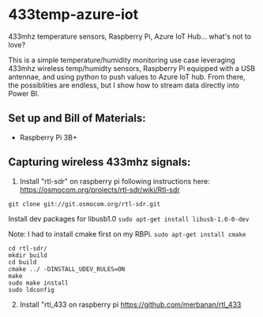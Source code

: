 # 433temp-azure-iot

433mhz temperature sensors, Raspberry Pi, Azure IoT Hub... what's not to love? 

This is a simple temperature/humidity monitoring use case leveraging 433mhz wireless temp/humidty sensors, Raspberry Pi equipped with a USB antennae, and using python to push values to Azure IoT hub. From there, the possiblities are endless, but I show how to stream data directly into Power BI. 

## Set up and Bill of Materials: 
* Raspberry Pi 3B+ 

## Capturing wireless 433mhz signals:
1. Install "rtl-sdr" on raspberry pi following instructions here: https://osmocom.org/projects/rtl-sdr/wiki/Rtl-sdr 

`git clone git://git.osmocom.org/rtl-sdr.git`

Install dev packages for libusb1.0
`sudo apt-get install libusb-1.0-0-dev`

Note: I had to install cmake first on my RBPi. 
`sudo apt-get install cmake`



```
cd rtl-sdr/
mkdir build
cd build
cmake ../ -DINSTALL_UDEV_RULES=ON
make
sudo make install
sudo ldconfig
```


2. Install "rtl_433 on raspberry pi https://github.com/merbanan/rtl_433
